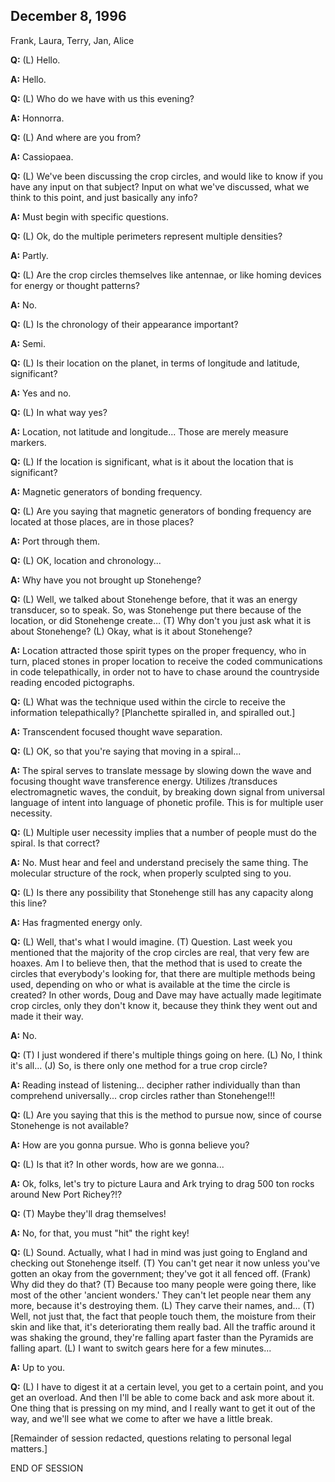 ## December 8, 1996
Frank, Laura, Terry, Jan, Alice

**Q:** (L) Hello.

**A:** Hello.

**Q:** (L) Who do we have with us this evening?

**A:** Honnorra.

**Q:** (L) And where are you from?

**A:** Cassiopaea.

**Q:** (L) We've been discussing the crop circles, and would like to know if you have any input on that subject? Input on what we've discussed, what we think to this point, and just basically any info?

**A:** Must begin with specific questions.

**Q:** (L) Ok, do the multiple perimeters represent multiple densities?

**A:** Partly.

**Q:** (L) Are the crop circles themselves like antennae, or like homing devices for energy or thought patterns?

**A:** No.

**Q:** (L) Is the chronology of their appearance important?

**A:** Semi.

**Q:** (L) Is their location on the planet, in terms of longitude and latitude, significant?

**A:** Yes and no.

**Q:** (L) In what way yes?

**A:** Location, not latitude and longitude... Those are merely measure markers.

**Q:** (L) If the location is significant, what is it about the location that is significant?

**A:** Magnetic generators of bonding frequency.

**Q:** (L) Are you saying that magnetic generators of bonding frequency are located at those places, are in those places?

**A:** Port through them.

**Q:** (L) OK, location and chronology...

**A:** Why have you not brought up Stonehenge?

**Q:** (L) Well, we talked about Stonehenge before, that it was an energy transducer, so to speak. So, was Stonehenge put there because of the location, or did Stonehenge create... (T) Why don't you just ask what it is about Stonehenge? (L) Okay, what is it about Stonehenge?

**A:** Location attracted those spirit types on the proper frequency, who in turn, placed stones in proper location to receive the coded communications in code telepathically, in order not to have to chase around the countryside reading encoded pictographs.

**Q:** (L) What was the technique used within the circle to receive the information telepathically? [Planchette spiralled in, and spiralled out.]

**A:** Transcendent focused thought wave separation.

**Q:** (L) OK, so that you're saying that moving in a spiral...

**A:** The spiral serves to translate message by slowing down the wave and focusing thought wave transference energy. Utilizes /transduces electromagnetic waves, the conduit, by breaking down signal from universal language of intent into language of phonetic profile. This is for multiple user necessity.

**Q:** (L) Multiple user necessity implies that a number of people must do the spiral. Is that correct?

**A:** No. Must hear and feel and understand precisely the same thing. The molecular structure of the rock, when properly sculpted sing to you.

**Q:** (L) Is there any possibility that Stonehenge still has any capacity along this line?

**A:** Has fragmented energy only.

**Q:** (L) Well, that's what I would imagine. (T) Question. Last week you mentioned that the majority of the crop circles are real, that very few are hoaxes. Am I to believe then, that the method that is used to create the circles that everybody's looking for, that there are multiple methods being used, depending on who or what is available at the time the circle is created? In other words, Doug and Dave may have actually made legitimate crop circles, only they don't know it, because they think they went out and made it their way.

**A:** No.

**Q:** (T) I just wondered if there's multiple things going on here. (L) No, I think it's all... (J) So, is there only one method for a true crop circle?

**A:** Reading instead of listening... decipher rather individually than than comprehend universally... crop circles rather than Stonehenge!!!

**Q:** (L) Are you saying that this is the method to pursue now, since of course Stonehenge is not available?

**A:** How are you gonna pursue. Who is gonna believe you?

**Q:** (L) Is that it? In other words, how are we gonna...

**A:** Ok, folks, let's try to picture Laura and Ark trying to drag 500 ton rocks around New Port Richey?!?

**Q:** (T) Maybe they'll drag themselves!

**A:** No, for that, you must "hit" the right key!

**Q:** (L) Sound. Actually, what I had in mind was just going to England and checking out Stonehenge itself. (T) You can't get near it now unless you've gotten an okay from the government; they've got it all fenced off. (Frank) Why did they do that? (T) Because too many people were going there, like most of the other 'ancient wonders.' They can't let people near them any more, because it's destroying them. (L) They carve their names, and... (T) Well, not just that, the fact that people touch them, the moisture from their skin and like that, it's deteriorating them really bad. All the traffic around it was shaking the ground, they're falling apart faster than the Pyramids are falling apart. (L) I want to switch gears here for a few minutes...

**A:** Up to you.

**Q:** (L) I have to digest it at a certain level, you get to a certain point, and you get an overload. And then I'll be able to come back and ask more about it. One thing that is pressing on my mind, and I really want to get it out of the way, and we'll see what we come to after we have a little break.

[Remainder of session redacted, questions relating to personal legal matters.]

END OF SESSION

